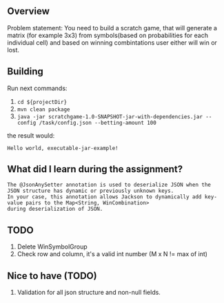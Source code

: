 ## Overview

Problem statement: You need to build a scratch game, that will generate a matrix (for example 3x3)
from symbols(based on probabilities for each individual cell) and based on winning combintations
user either will win or lost.

## Building

Run next commands:

1. `cd ${projectDir}`
2. `mvn clean package`
3. `java -jar scratchgame-1.0-SNAPSHOT-jar-with-dependencies.jar --config /task/config.json --betting-amount 100`

the result would:

`Hello world, executable-jar-example!`

## What did I learn during the assignment?

```text
The @JsonAnySetter annotation is used to deserialize JSON when the JSON structure has dynamic or previously unknown keys. 
In your case, this annotation allows Jackson to dynamically add key-value pairs to the Map<String, WinCombination> 
during deserialization of JSON.
```

## TODO

1. Delete WinSymbolGroup
2. Check row and column, it's a valid int number (M x N != max of int)

## Nice to have (TODO)

1. Validation for all json structure and non-null fields.